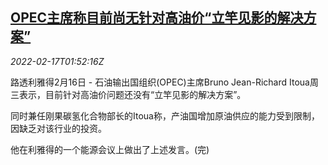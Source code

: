 <!--1645063263000-->
[OPEC主席称目前尚无针对高油价“立竿见影的解决方案”](https://cn.reuters.com/article/opec-oil-price-0217-idCNKBS2KM055)
------

<div><i>2022-02-17T01:52:16Z</i></div><p>路透利雅得2月16日 - 石油输出国组织(OPEC)主席Bruno Jean-Richard Itoua周三表示，目前针对高油价问题还没有“立竿见影的解决方案”。</p><p>同时兼任刚果碳氢化合物部长的Itoua称，产油国增加原油供应的能力受到限制，因缺乏对该行业的投资。</p><p>他在利雅得的一个能源会议上做出了上述发言。(完)</p>
